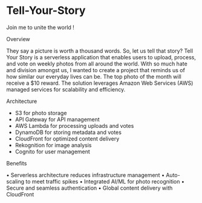 # Tell-Your-Story
Join me to unite the world !

Overview

They say a picture is worth a thousand words. So, let us tell that story? Tell Your Story is a serverless application that enables users to upload, process, and vote on weekly photos from all around the world. With so much hate and division amongst us, I wanted to create a project that reminds us of how similar our everyday lives can be. The top photo of the month will receive a $10 reward. The solution leverages Amazon Web Services (AWS) managed services for scalability and efficiency.

Architecture

- S3 for photo storage
- API Gateway for API management
- AWS Lambda for processing uploads and votes
- DynamoDB for storing metadata and votes
- CloudFront for optimized content delivery
- Rekognition for image analysis
- Cognito for user management
  
Benefits

• Serverless architecture reduces infrastructure management
• Auto-scaling to meet traffic spikes
• Integrated AI/ML for photo recognition
• Secure and seamless authentication
• Global content delivery with CloudFront

